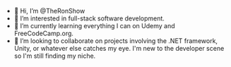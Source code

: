 - 👋 Hi, I’m @TheRonShow
- 👀 I’m interested in full-stack software development.
- 🌱 I’m currently learning everything I can on Udemy and FreeCodeCamp.org.
- 💞️ I’m looking to collaborate on projects involving the .NET framework, Unity, or whatever else catches my eye. I'm new to the developer scene so I'm still finding my niche.
